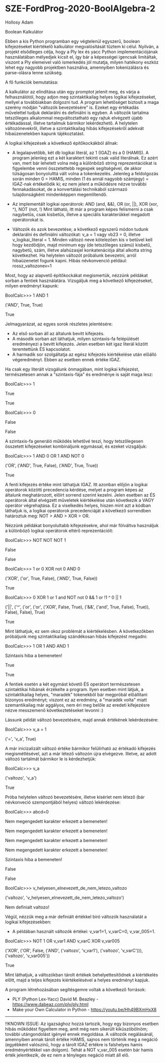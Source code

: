 # SZE-FordProg-2020-BoolAlgebra-2
Hollosy Adam

Boolean Kalkulátor

Ebben a kis Python programban egy végtelenül egyszerű, boolean kifejezéseket kiértékelő kalkulátor
megvalósítását tűztem ki célul. Nyilván, a projekt elsődleges célja, hogy a Ply lex és yacc Python
implementációjának használatában mélyedjek kicsit el, így bár a képességei igencsak limitáltak,
viszont a Ply elemeivel való ismerkedés jól mutatja, milyen hatékony eszköz lehet egy nagyobb
projektben használva, amennyiben tokenizálásra és parse-olásra lenne szükség.

A fő funkciók bemutatása:

A kalkulátor az elindítása után egy promptot jelenít meg, és várja a felhasználótól, hogy
adjon meg szintaktikailag helyes logikai kifejezéseket, mellyel a továbbiakban dolgozni tud. A program lehetőséget biztosít a maga szerény módján "változók bevezetésére" is. Ezeket egy
értékadás művelettel tudjuk deklarálni és definiálni is egyben. A változók tartalma tetszőleges alkalommal megváltoztatható egy rajtuk elvégzett újabb értékadással, illetve tartalmuk bármikor lekérdezhető. A helytelen változónevekről, illetve a szintaktikailag hibás kifejezésekről adekvát hibaüzenetekben kapunk tájékoztatást.

A logikai kifejezések a következő építőkockákból állnak:

  - A legalapvetőbb, két db logikai literál, az 1 (IGAZ) és a 0 (HAMIS). A program jelenleg ezt a két karaktert tekinti csak valid literálnak. Ez azért van, mert bár lehetett volna még a különböző string reprezentációkat is figyelembe venni összetettebb regexpek segítségével, de akkor túlságosan bonyolulttá vált volna a tokenkezelés. Jelenleg a feldolgozás során minden 0 = HAMIS, minden (1 és annál nagyobb számjegy) = IGAZ-nak értékelődik ki; ez nem jelent a működésre nézve további fennakadásokat, de a konvertálási technikából származó tulajdonságként mindenképpen megemlítendő.
  
- Az implementált logikai operátorok: AND (and, &&), OR (or, ||), XOR (xor, ^), NOT (not, !)
Mint látható, itt már a program képes felismerni a csak nagybetűs, csak kisbetűs, illetve a speciális karakterükkel megadott operátorokat is.

- Változók és azok bevezetése; a következő egyszerű módon tudunk deklarálni és definiálni változókat:
v_a = 1 vagy vb23 = 0, illetve v_logikai_literal = 1.
Minden változó neve kötelezően kis v betűvel kell hogy kezdődjön, majd minimum egy (de tetszőleges számú) kisbetű, nagybetű, szám, illetve alahúzasjel konkatenációja által alkotta string következhet.
Ha helytelen változót próbálunk bevezetni, arról hibaüzenetet fogunk kapni.
Hibás névkonvenció például: rossz_valtozonev=1

Most, hogy az alapvető építőkockákat megismertük, nézzünk példákat sorban a fentiek használatára.
Vizsgáljuk meg a következő kifejezéseket, milyen eredményt kapunk:


BoolCalc>>> 1 AND 1

('AND', True, True)

True


Jelmagyarázat, az egyes sorok részletes jelentésére:
- Az első sorban áll az általunk bevitt kifejezés.
- A második sorban azt láthatjuk, milyen szintaxis-fa felépülését eredményezi a bevitt kifejezés.
Jelen esetben két igaz literál között teremtettünk ÉS kapcsolatot.
- A harmadik sor szolgáltatja az egész kifejezés kiértékelése után előálló végeredményt.
Ebben az esetben ennek értéke IGAZ.

Ha csak egy literált vizsgálunk önmagában, mint logikai kifejezést, természetesen annak a "szintaxis-fája" és eredménye is saját maga lesz:


BoolCalc>>> 1

True

True


BoolCalc>>> 0

False

False


A szintaxis-fa generáló működés lehetővé teszi, hogy tetszőlegesen összetett kifejezéseket kombináljunk egymással, és ezeket vizsgáljuk:


BoolCalc>>> 1 AND 0 OR 1 AND NOT 0

('OR', ('AND', True, False), ('AND', True, True))

True


A fenti kifejezés értéke mint láthatjuk IGAZ. Itt azonban előjön a logikai operátorok közötti
precedencia kérdése, melyet a program képes az általunk meghatározott, előírt sorrend szerint kezelni.
Jelen esetben az ÉS operátorok által elvégzett műveletek kiértékelése után következik a VAGY operátor
végrehajtása. Ez a viselkedés helyes, hiszen mint azt a kódban láthatjuk is, a logikai operátorok precedenciáját a következő sorrendben határoztuk meg:
NOT > AND > XOR > OR.

Nézzünk példákat bonyolultabb kifejezésekre, ahol már fölváltva használjuk a különböző logikai operátorok eltérő reprezentációit:


BoolCalc>>> NOT NOT NOT 1

False

False


BoolCalc>>> 1 or 0 XOR not 0 AND 0

('XOR', ('or', True, False), ('AND', True, False))

True


BoolCalc>>> 0 XOR 1 or 1 and NOT not 0 && 1 or !1 ^ 0 || 1

('||', ('^', ('or', ('or', ('XOR', False, True), ('&&', ('and', True, False), True)), False), False), True)

True


Mint láthatjuk, ez sem okoz problémát a kiértékelésben. A következőkben próbáljunk meg szintaktikailag szándékosan hibás kifejezést megadni:


BoolCalc>>> 1 OR 1 AND AND 1

Szintaxis hiba a bemeneten!

True

True


A fentiek esetén a két egymást követő ÉS operátort természetesen szintaktikai hibának érzékelte a program. Ilyen esetben mint látjuk, a szintaktikailag helyes, "maradék" tokenekből bár megpróbál előállítani bizonyos eredményt; viszont ez az eredmény, a "maradék volta" miatt szemantikailag már aggályos, nem éri meg belőle az eredeti kifejezésre nézve messzemenő következtetéseket levonni :)

Lássunk példát változó bevezetésére, majd annak értékének lekérdezésére:


BoolCalc>>> v_a = 1

('=', 'v_a', True)


A már inicizalizált változó értéke bármikor felülírható az értékadó kifejezés megismétlésével, azt a már létező változón újra elvégezve. Illetve, az adott változó tartalmát bármikor le is kérdezhetjük:


BoolCalc>>> v_a

('valtozo', 'v_a')

True


Próba helytelen változó bevezetésére, illetve kísérlet nem létező (bár névkonveció szempontjából helyes) változó lekérdezése:


BoolCalc>>> abcd=0

Nem megengedett karakter erkezett a bemeneten!

Nem megengedett karakter erkezett a bemeneten!

Nem megengedett karakter erkezett a bemeneten!

Nem megengedett karakter erkezett a bemeneten!

Szintaxis hiba a bemeneten!

False

False



BoolCalc>>> v_helyesen_elnevezett_de_nem_letezo_valtozo  

('valtozo', 'v_helyesen_elnevezett_de_nem_letezo_valtozo')

Nem definialt valtozo!



Végül, nézzük meg a már definiált értékkel bíró változók használatát a logikai kifejezésekben:
- A példában használt változók értékei: v_var1=1, v_varC=0, v_var_005=1.


BoolCalc>>> NOT 1 OR v_var1 AND v_varC XOR v_var005

('XOR', ('OR', False, ('AND', ('valtozo', 'v_var1'), ('valtozo', 'v_varC'))), ('valtozo', 'v_var005'))

True


Mint láthatjuk, a változókban tárolt értékek behelyettesítődnek a kiértékelés előtt, majd a teljes kifejezés kiértékelésével a helyes eredményt kapjuk.

A program létrehozásában segítésgemre voltak a következő források:

- PLY (Python Lex-Yacc) David M. Beazley - https://www.dabeaz.com/ply/ply.html
- Make your Own Calculator in Python - https://youtu.be/Hh49BXmHxX8





---------------------------
!!KNOWN ISSUE: Az igazsághoz hozzá tartozik, hogy egy bizonyos esetben hibás működést figyeltem meg,
amit még nem sikerült kiküszöbölnöm; további utángondolást igényel ennek megoldása. A változók negálásánál, amennyiben annak tárolt értéke HAMIS, sajnos nem történik meg a negáció (egyébként valószínű, hogy a tárolt IGAZ értékre is falshelyes hamis eredményértékkel van dolgom). Tehát a NOT v_var_005 esetén bár hamis érték jelentkezik, de ez nem a tényleges negáció miatt áll elő.











